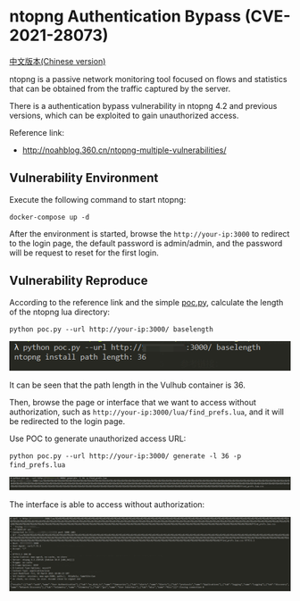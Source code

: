 # ntopng Authentication Bypass (CVE-2021-28073)

[中文版本(Chinese version)](README.zh-cn.md)

ntopng is a passive network monitoring tool focused on flows and statistics that can be obtained from the traffic captured by the server. 

There is a authentication bypass vulnerability in ntopng 4.2 and previous versions, which can be exploited to gain unauthorized access.

Reference link:

- http://noahblog.360.cn/ntopng-multiple-vulnerabilities/

## Vulnerability Environment

Execute the following command to start ntopng:

```
docker-compose up -d
```

After the environment is started, browse the `http://your-ip:3000` to redirect to the login page, the default password is admin/admin, and the password will be request to reset for the first login.

## Vulnerability Reproduce

According to the reference link and the simple [poc.py](poc.py), calculate the length of the ntopng lua directory:

```
python poc.py --url http://your-ip:3000/ baselength
```

![](1.png)

It can be seen that the path length in the Vulhub container is 36.

Then, browse the page or interface that we want to access without authorization, such as `http://your-ip:3000/lua/find_prefs.lua`, and it will be redirected to the login page.

Use POC to generate unauthorized access URL:

```
python poc.py --url http://your-ip:3000/ generate -l 36 -p find_prefs.lua
```

![](2.png)

The interface is able to access without authorization:

![](3.png)
